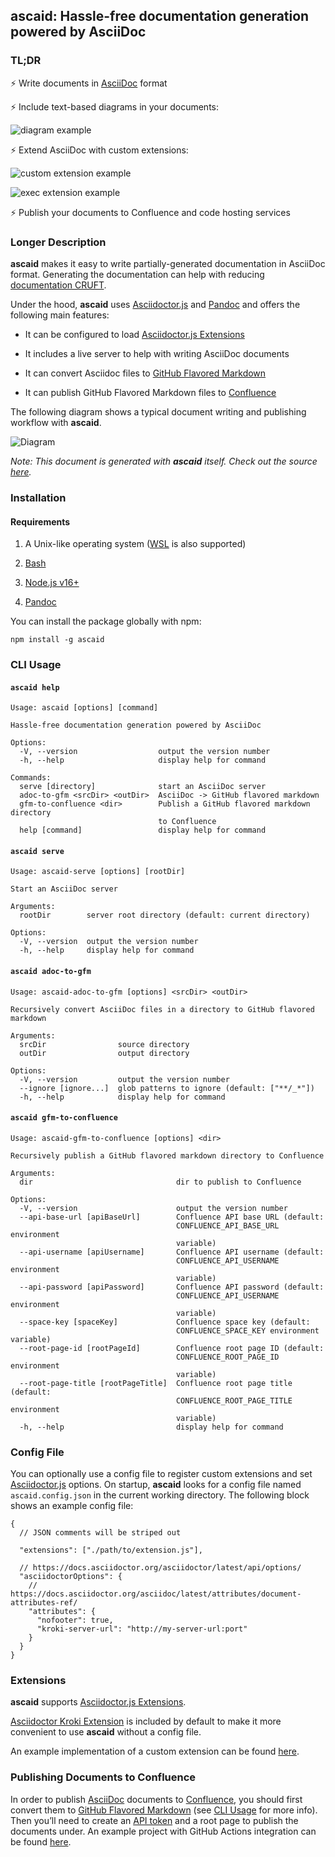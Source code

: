 <div id="header">

</div>

<div id="content">

<div class="sect1">

## ascaid: Hassle-free documentation generation powered by AsciiDoc

<div class="sectionbody">

<div class="sect2">

### TL;DR

<div class="paragraph">

⚡️ Write documents in [AsciiDoc](https://asciidoctor.org) format

</div>

<div class="paragraph">

⚡️ Include text-based diagrams in your documents:

</div>

<div class="imageblock">

<div class="content">

![diagram example](https://github.com/fardjad/node-ascaid/blob/master/media/diagram-example.png?raw=true)

</div>

</div>

<div class="paragraph">

⚡️ Extend AsciiDoc with custom extensions:

</div>

<div class="imageblock">

<div class="content">

![custom extension example](https://github.com/fardjad/node-ascaid/blob/master/media/custom-extension-example.png?raw=true)

</div>

</div>

<div class="imageblock">

<div class="content">

![exec extension example](https://github.com/fardjad/node-ascaid/blob/master/media/exec-extension-example.png?raw=true)

</div>

</div>

<div class="paragraph">

⚡️ Publish your documents to Confluence and code hosting services

</div>

</div>

<div class="sect2">

### Longer Description

<div class="paragraph">

**ascaid** makes it easy to write partially-generated documentation in AsciiDoc format. Generating the documentation can help with reducing [documentation CRUFT](http://agilemodeling.com/essays/agileDocumentation.htm).

</div>

<div class="paragraph">

Under the hood, **ascaid** uses [Asciidoctor.js](https://docs.asciidoctor.org/asciidoctor.js/latest) and [Pandoc](https://pandoc.org) and offers the following main features:

</div>

<div class="ulist">

  - It can be configured to load [Asciidoctor.js Extensions](https://docs.asciidoctor.org/asciidoctor.js/latest/extend/extensions/ecosystem)

  - It includes a live server to help with writing AsciiDoc documents

  - It can convert Asciidoc files to [GitHub Flavored Markdown](https://github.github.com/gfm)

  - It can publish GitHub Flavored Markdown files to [Confluence](https://www.atlassian.com/software/confluence)

</div>

<div class="paragraph">

The following diagram shows a typical document writing and publishing workflow with **ascaid**.

</div>

<div class="imageblock kroki">

<div class="content">

![Diagram](https://kroki.io/mermaid/png/eNpdUctuwjAQvOcrVpbStFLDB3CohIIgB1Crcugh4uDYS1hBbGQ74YD4966T0FY97cPrmdnZNL2RoTCHWxaO2GI2z7R0p-x-T9MkaZy8HGHzmQB8OQroKrG0qmvRhKkh9pDnY-45e4PF8r3g8Rjii_RKkgaPrsfhfUM9fjjsCa-ViAVMldhP3yqx8IqIieBB5keaCUxqq_Jg8-bQDpDr1bYSawplV8PqLHvrUMOWt9D2av5jrDF4cGg0xikyA0JR7ipRWI1QWh_INLBjwaR4p2ea4QxG9NcYN5IjBjV7YcUsmdn_aGNNUZqy5nDu0Khx6eKnTJI0hVKqEwQLrTwhsO2gSbLVLbQsHXryVJ8xaoungJqnG2c7o33iu3q8yZOp_YXZH4cZ0sn7QdMQea8h_jF97P_qYSe-AQO3ofs=)

</div>

</div>

<div class="paragraph">

*Note: This document is generated with* ***ascaid*** *itself.* *Check out the source [here](https://github.com/fardjad/node-ascaid/blob/master/adocs/README.adoc).*

</div>

</div>

<div class="sect2">

### Installation

<div class="sect3">

#### Requirements

<div class="olist arabic">

1.  A Unix-like operating system ([WSL](https://docs.microsoft.com/en-us/windows/wsl) is also supported)

2.  [Bash](https://www.gnu.org/software/bash)

3.  [Node.js v16+](https://nodejs.org)

4.  [Pandoc](https://pandoc.org)

</div>

<div class="paragraph">

You can install the package globally with npm:

</div>

<div class="listingblock">

<div class="content">

    npm install -g ascaid

</div>

</div>

</div>

</div>

<div class="sect2">

### CLI Usage

<div class="sect3">

#### `ascaid help`

<div class="literalblock">

<div class="content">

    Usage: ascaid [options] [command]
    
    Hassle-free documentation generation powered by AsciiDoc
    
    Options:
      -V, --version                  output the version number
      -h, --help                     display help for command
    
    Commands:
      serve [directory]              start an AsciiDoc server
      adoc-to-gfm <srcDir> <outDir>  AsciiDoc -> GitHub flavored markdown
      gfm-to-confluence <dir>        Publish a GitHub flavored markdown directory
                                     to Confluence
      help [command]                 display help for command

</div>

</div>

</div>

<div class="sect3">

#### `ascaid serve`

<div class="literalblock">

<div class="content">

    Usage: ascaid-serve [options] [rootDir]
    
    Start an AsciiDoc server
    
    Arguments:
      rootDir        server root directory (default: current directory)
    
    Options:
      -V, --version  output the version number
      -h, --help     display help for command

</div>

</div>

</div>

<div class="sect3">

#### `ascaid adoc-to-gfm`

<div class="literalblock">

<div class="content">

    Usage: ascaid-adoc-to-gfm [options] <srcDir> <outDir>
    
    Recursively convert AsciiDoc files in a directory to GitHub flavored markdown
    
    Arguments:
      srcDir                source directory
      outDir                output directory
    
    Options:
      -V, --version         output the version number
      --ignore [ignore...]  glob patterns to ignore (default: ["**/_*"])
      -h, --help            display help for command

</div>

</div>

</div>

<div class="sect3">

#### `ascaid gfm-to-confluence`

<div class="literalblock">

<div class="content">

    Usage: ascaid-gfm-to-confluence [options] <dir>
    
    Recursively publish a GitHub flavored markdown directory to Confluence
    
    Arguments:
      dir                                dir to publish to Confluence
    
    Options:
      -V, --version                      output the version number
      --api-base-url [apiBaseUrl]        Confluence API base URL (default:
                                         CONFLUENCE_API_BASE_URL environment
                                         variable)
      --api-username [apiUsername]       Confluence API username (default:
                                         CONFLUENCE_API_USERNAME environment
                                         variable)
      --api-password [apiPassword]       Confluence API password (default:
                                         CONFLUENCE_API_USERNAME environment
                                         variable)
      --space-key [spaceKey]             Confluence space key (default:
                                         CONFLUENCE_SPACE_KEY environment variable)
      --root-page-id [rootPageId]        Confluence root page ID (default:
                                         CONFLUENCE_ROOT_PAGE_ID environment
                                         variable)
      --root-page-title [rootPageTitle]  Confluence root page title (default:
                                         CONFLUENCE_ROOT_PAGE_TITLE environment
                                         variable)
      -h, --help                         display help for command

</div>

</div>

</div>

</div>

<div class="sect2">

### Config File

<div class="paragraph">

You can optionally use a config file to register custom extensions and set [Asciidoctor.js](https://docs.asciidoctor.org/asciidoctor.js/latest) options. On startup, **ascaid** looks for a config file named `ascaid.config.json` in the current working directory. The following block shows an example config file:

</div>

<div class="listingblock">

<div class="content">

``` highlight
{
  // JSON comments will be striped out

  "extensions": ["./path/to/extension.js"],

  // https://docs.asciidoctor.org/asciidoctor/latest/api/options/
  "asciidoctorOptions": {
    // https://docs.asciidoctor.org/asciidoc/latest/attributes/document-attributes-ref/
    "attributes": {
      "nofooter": true,
      "kroki-server-url": "http://my-server-url:port"
    }
  }
}
```

</div>

</div>

</div>

<div class="sect2">

### Extensions

<div class="paragraph">

**ascaid** supports [Asciidoctor.js Extensions](https://docs.asciidoctor.org/asciidoctor.js/latest/extend/extensions/ecosystem).

</div>

<div class="paragraph">

[Asciidoctor Kroki Extension](https://github.com/Mogztter/asciidoctor-kroki) is included by default to make it more convenient to use **ascaid** without a config file.

</div>

<div class="paragraph">

An example implementation of a custom extension can be found [here](https://github.com/fardjad/node-ascaid/blob/master/examples/asciidoctor-extension).

</div>

</div>

<div class="sect2">

### Publishing Documents to Confluence

<div class="paragraph">

In order to publish [AsciiDoc](https://asciidoctor.org) documents to [Confluence](https://www.atlassian.com/software/confluence), you should first convert them to [GitHub Flavored Markdown](https://github.github.com/gfm) (see [CLI Usage](#_cli_usage) for more info). Then you’ll need to create an [API token](https://id.atlassian.com/manage/api-tokens) and a root page to publish the documents under. An example project with GitHub Actions integration can be found [here](https://github.com/fardjad/node-ascaid/blob/master/examples/github-actions-publish-to-confluence).

</div>

</div>

</div>

</div>

</div>
